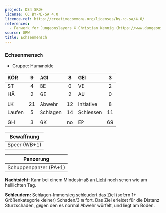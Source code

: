 ```yaml
---
project: DS4 SRD+
license: CC BY-NC-SA 4.0
licence-ref: https://creativecommons.org/licenses/by-nc-sa/4.0/
references: 
  - Fanwerk for Dungeonslayers © Christian Kennig (https://www.dungeonslayers.net/)
source: GRW
title: Echsenmensch
---
```


### Echsenmensch

- Gruppe: Humanoide

| KÖR    |  9  | AGI      |  8  | GEI        |  3  |
| :----- | :-: | :------- | :-: | :--------- | :-: |
| ST     |  4  | BE       |  0  | VE         |  2  |
| HÄ     |  2  | GE       |  2  | AU         |  0  |
|        |     |          |     |            |     |
| LK     | 21  | Abwehr   | 12  | Initiative |  8  |
| Laufen |  5  | Schlagen | 14  | Schiessen  | 11  |
|        |     |          |     |            |     |
| GH     |  3  | GK       | no  | EP         | 69  |

|  Bewaffnung  |
| :----------: |
| Speer (WB+1) |

|       Panzerung       |
| :-------------------: |
| Schuppenpanzer (PA+1) |

**Nachtsicht:** Kann bei einem Mindestmaß an [Licht](../../grw/zauber/licht.md) noch sehen wie am helllichten Tag.

**Schleudern:** Schlagen-Immersieg schleudert das Ziel (sofern 1+ Größenkategorie kleiner) Schaden/3 m fort. Das Ziel erleidet für die Distanz Sturzschaden, gegen den es normal Abwehr würfelt, und liegt am Boden.

